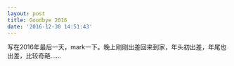 ```yaml
---
layout: post
title: Goodbye 2016
date: '2016-12-30 14:51:43'
---
```


写在2016年最后一天，mark一下。晚上刚刚出差回来到家，年头初出差，年尾也出差，比较奇葩……